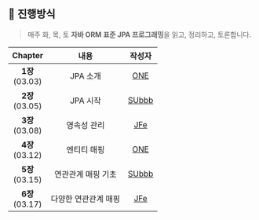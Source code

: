 ## 🚩 진행방식
> 매주 화, 목, 토 **자바 ORM 표준 JPA 프로그래밍**을 읽고, 정리하고, 토론합니다.

|Chapter|내용|작성자|
|:---:|:---:|:---:|
|**1장**<br> (03.03)|JPA 소개|[ONE](https://github.com/choi-jaewon)|
|**2장**<br> (03.05)|JPA 시작|[SUbbb](https://github.com/SeongukBaek)|
|**3장**<br> (03.08)|영속성 관리|[JFe](https://github.com/Go-Jaecheol)|
|**4장**<br> (03.12)|엔티티 매핑|[ONE](https://github.com/choi-jaewon)|
|**5장**<br> (03.15)|연관관계 매핑 기초|[SUbbb](https://github.com/SeongukBaek)|
|**6장**<br> (03.17)|다양한 연관관계 매핑|[JFe](https://github.com/Go-Jaecheol)|